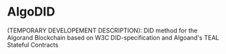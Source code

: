 # AlgoDID
(TEMPORARY DEVELOPEMENT DESCRIPTION): DID method for the Algorand Blockchain based on W3C DID-specification and Algoand's TEAL Stateful Contracts
